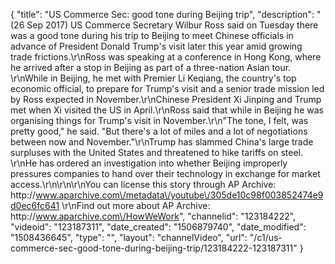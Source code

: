 {
    "title": "US Commerce Sec: good tone during Beijing trip",
    "description": "(26 Sep 2017) US Commerce Secretary Wilbur Ross said on Tuesday there was a good tone during his trip to Beijing to meet Chinese officials in advance of President Donald Trump's visit later this year amid growing trade frictions.\r\nRoss was speaking at a conference in Hong Kong, where he arrived after a stop in Beijing as part of a three-nation Asian tour. \r\nWhile in Beijing, he met with Premier Li Keqiang, the country's top economic official, to prepare for Trump's visit and a senior trade mission led by Ross expected in November.\r\nChinese President Xi Jinping and Trump met when Xi visited the US in April.\r\nRoss said that while in Beijing he was organising things for Trump's visit in November.\r\n\"The tone, I felt, was pretty good,\" he said. \"But there's a lot of miles and a lot of negotiations between now and November.\"\r\nTrump has slammed China's large trade surpluses with the United States and threatened to hike tariffs on steel. \r\nHe has ordered an investigation into whether Beijing improperly pressures companies to hand over their technology in exchange for market access.\r\n\r\n\r\nYou can license this story through AP Archive: http:\/\/www.aparchive.com\/metadata\/youtube\/305de10c98f003852474e9d0ec6fc641 \r\nFind out more about AP Archive: http:\/\/www.aparchive.com\/HowWeWork",
    "channelid": "123184222",
    "videoid": "123187311",
    "date_created": "1506879740",
    "date_modified": "1508436645",
    "type": "",
    "layout": "channelVideo",
    "url": "\/c1\/us-commerce-sec-good-tone-during-beijing-trip\/123184222-123187311"
}